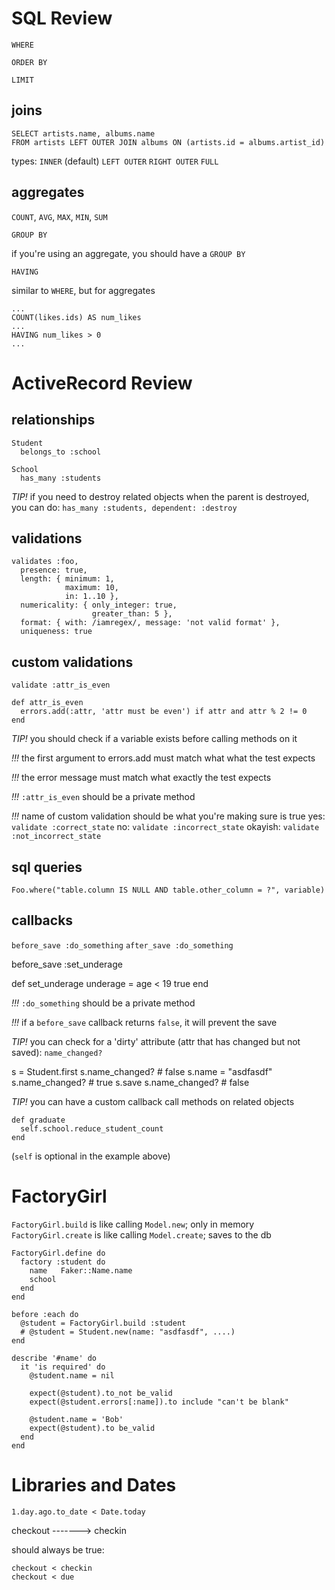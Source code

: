 # SQL Review

`WHERE`

`ORDER BY`

`LIMIT`

## joins

  ```
  SELECT artists.name, albums.name
  FROM artists LEFT OUTER JOIN albums ON (artists.id = albums.artist_id)
  ```

  types:
    `INNER` (default)
    `LEFT OUTER`
    `RIGHT OUTER`
    `FULL`

## aggregates

  `COUNT`, `AVG`, `MAX`, `MIN`, `SUM`

  `GROUP BY`

  if you're using an aggregate, you should have a `GROUP BY`

  `HAVING`

  similar to `WHERE`, but for aggregates

  ```
  ...
  COUNT(likes.ids) AS num_likes
  ...
  HAVING num_likes > 0
  ...
  ```



# ActiveRecord Review


## relationships

  ```
  Student
    belongs_to :school

  School
    has_many :students
  ```

  *TIP!*
  if you need to destroy related objects when the parent is destroyed, you can do:
    `has_many :students, dependent: :destroy`


## validations

  ```
  validates :foo,
    presence: true,
    length: { minimum: 1,
              maximum: 10,
              in: 1..10 },
    numericality: { only_integer: true,
                    greater_than: 5 },
    format: { with: /iamregex/, message: 'not valid format' },
    uniqueness: true
  ```


## custom validations

  ```
  validate :attr_is_even

  def attr_is_even
    errors.add(:attr, 'attr must be even') if attr and attr % 2 != 0
  end
  ```

  *TIP!*
  you should check if a variable exists before calling methods on it

  *!!!*
  the first argument to errors.add must match what what the test expects

  *!!!*
  the error message must match what exactly the test expects

  *!!!*
  `:attr_is_even` should be a private method

  *!!!*
  name of custom validation should be what you're making sure is true
    yes:  `validate :correct_state`
    no:   `validate :incorrect_state`
    okayish: `validate :not_incorrect_state`



## sql queries

  `Foo.where("table.column IS NULL AND table.other_column = ?", variable)`


## callbacks

  `before_save :do_something`
  `after_save :do_something`


  before_save :set_underage

  def set_underage
    underage = age < 19
    true
  end


  *!!!*
  `:do_something` should be a private method

  *!!!*
  if a `before_save` callback returns `false`, it will prevent the save

  *TIP!*
  you can check for a 'dirty' attribute (attr that has changed but not saved):
    `name_changed?`

  s = Student.first
  s.name_changed?  # false
  s.name = "asdfasdf"
  s.name_changed?  # true
  s.save
  s.name_changed? # false

  *TIP!*
  you can have a custom callback call methods on related objects

  ```
  def graduate
    self.school.reduce_student_count
  end
  ```

  (`self` is optional in the example above)



# FactoryGirl

  `FactoryGirl.build` is like calling `Model.new`; only in memory
  `FactoryGirl.create` is like calling `Model.create`; saves to the db

  ```
  FactoryGirl.define do
    factory :student do
      name   Faker::Name.name
      school
    end
  end

  before :each do
    @student = FactoryGirl.build :student
    # @student = Student.new(name: "asdfasdf", ....)
  end

  describe '#name' do
    it 'is required' do
      @student.name = nil

      expect(@student).to_not be_valid
      expect(@student.errors[:name]).to include "can't be blank"

      @student.name = 'Bob'
      expect(@student).to be_valid
    end
  end
  ```



# Libraries and Dates

  `1.day.ago.to_date < Date.today`

  checkout -------> checkin

  should always be true:

    checkout < checkin
    checkout < due


